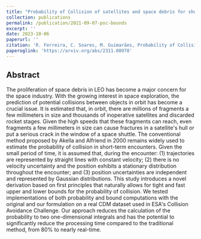 ```yaml
---
title: "Probability of Collision of satellites and space debris for short-term encounters: Rederivation and fast-to-compute upper and lower bounds"
collection: publications
permalink: /publication/2021-09-07-poc-bounds
excerpt: ''
date: 2023-10-06
paperurl: ''
citation: 'R. Ferreira, C. Soares, M. Guimarães, Probability of Collision of satellites and space debris for short-term encounters: rederivation and fast-to-compute upper and lower bounds, IAC 2023 Congress Proceedings, 74th International Astronautical Congress (IAC), Baku, Azerbaijan, 2023.'
paperoglink: 'https://arxiv.org/abs/2311.08978'
---
```


Abstract 
--------

The proliferation of space debris in LEO has become a major concern for the space industry. With the growing interest in space exploration, the prediction of potential collisions between objects in orbit has become a crucial issue. It is estimated that, in orbit, there are millions of fragments a few millimeters in size and thousands of inoperative satellites and discarded rocket stages. Given the high speeds that these fragments can reach, even fragments a few millimeters in size can cause fractures in a satellite's hull or put a serious crack in the window of a space shuttle. The conventional method proposed by Akella and Alfriend in 2000 remains widely used to estimate the probability of collision in short-term encounters. Given the small period of time, it is assumed that, during the encounter: (1) trajectories are represented by straight lines with constant velocity; (2) there is no velocity uncertainty and the position exhibits a stationary distribution throughout the encounter; and (3) position uncertainties are independent and represented by Gaussian distributions. This study introduces a novel derivation based on first principles that naturally allows for tight and fast upper and lower bounds for the probability of collision. We tested implementations of both probability and bound computations with the original and our formulation on a real CDM dataset used in ESA's Collision Avoidance Challenge. Our approach reduces the calculation of the probability to two one-dimensional integrals and has the potential to significantly reduce the processing time compared to the traditional method, from 80% to nearly real-time.
